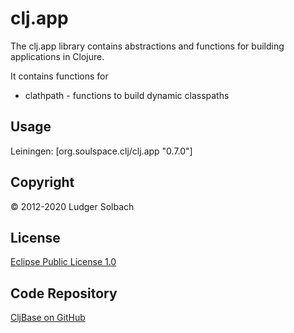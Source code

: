 clj.app
=======
The clj.app library contains abstractions and functions for building applications in Clojure.

It contains functions for
* clathpath - functions to build dynamic classpaths

Usage
-----
Leiningen:
[org.soulspace.clj/clj.app "0.7.0"]

Copyright
---------
© 2012-2020 Ludger Solbach

License
-------
[Eclipse Public License 1.0](http://www.eclipse.org/legal/epl-v10.html)

Code Repository
---------------
[CljBase on GitHub](https://github.com/lsolbach/CljBase)

